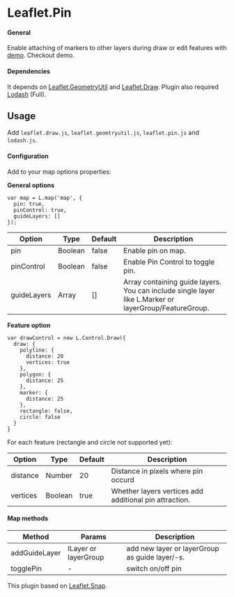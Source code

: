 # Leaflet.Pin

#### General ##

Enable attaching of markers to other layers during draw or edit features with [demo](https://kklimczak.github.io/Leaflet.Pin/).
Checkout demo.

#### Dependencies ##

It depends on [Leaflet.GeometryUtil](https://github.com/makinacorpus/Leaflet.GeometryUtil) and [Leaflet.Draw](https://github.com/Leaflet/Leaflet.draw).
Plugin also required [Lodash](https://github.com/lodash/lodash) (Full).

## Usage ##

Add `leaflet.draw.js`, `leaflet.geomtryutil.js`, `leaflet.pin.js` and `lodash.js`.

#### Configuration

Add to your map options properties:

**General options**
```
var map = L.map('map', {
  pin: true,
  pinControl: true,
  guideLayers: []
});
```
| Option | Type | Default | Description |
|---|---|---|---|
| pin | Boolean | false | Enable pin on map.|
| pinControl | Boolean | false | Enable Pin Control to toggle pin. |
| guideLayers | Array | [] | Array containing guide layers. You can include single layer like L.Marker or layerGroup/FeatureGroup.
**Feature option**
```
var drawControl = new L.Control.Draw({
  draw: {
    polyline: {
      distance: 20
      vertices: true
    },
    polygon: {
      distance: 25
    },
    marker: {
      distance: 25
    },
    rectangle: false,
    circle: false
  }
}
```
For each feature (rectangle and circle not supported yet):

| Option | Type | Default | Description |
|---|---|---|---|
| distance | Number | 20 | Distance in pixels where pin occurd |
| vertices | Boolean | true | Whether layers vertices add additional pin attraction. |


#### Map methods

| Method | Params | Description |
|---|---|---|
| addGuideLayer | ILayer or layerGroup | add new layer or layerGroup as guide layer/-s. |
| togglePin | - | switch on/off pin |

This plugin based on [Leaflet.Snap](https://github.com/makinacorpus/Leaflet.Snap).
